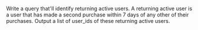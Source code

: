 Write a query that'll identify returning active users. A returning active user is a user that has made a second purchase within 7 days of any other of their purchases. 
Output a list of user_ids of these returning active users.